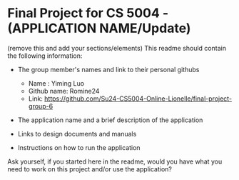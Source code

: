 # Final Project for CS 5004 - (APPLICATION NAME/Update)

(remove this and add your sections/elements)
This readme should contain the following information: 

* The group member's names and link to their personal githubs

    * Name : Yiming Luo
    * Github name: Romine24
    * Link: https://github.com/Su24-CS5004-Online-Lionelle/final-project-group-6

* The application name and a brief description of the application
* Links to design documents and manuals
* Instructions on how to run the application

Ask yourself, if you started here in the readme, would you have what you need to work on this project and/or use the application?